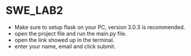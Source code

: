 # SWE_LAB2

- Make sure to setup flask on your PC, version 3.0.3 is recommended.
- open the project file and run the main.py file.
- open the link showed up in the terminal.
- enter your name, email and click submit.
